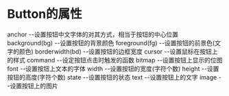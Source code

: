 # Button的属性

anchor              --设置按钮中文字体的对其方式，相当于按钮的中心位置
background(bg)      --设置按钮的背景颜色
foreground(fg)      --设置按钮的前景色(文字的颜色)
borderwidth(bd)     --设置按钮的边框宽度
cursor              --设置鼠标在按钮上的样式
command             --设定按钮点击时触发的函数
bitmap              --设置按钮上显示的位图
font                --设置按钮上文本的字体
width               --设置按钮的宽度(字符个数)
height              --设置按钮的高度(字符个数)
state               --设置按钮的状态
text                --设置按钮上的文字
image               --设置按钮上的图片

